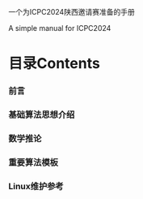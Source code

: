 一个为ICPC2024陕西邀请赛准备的手册

A simple manual for ICPC2024

# 目录Contents
### 前言
### 基础算法思想介绍
### 数学推论
### 重要算法模板
### Linux维护参考
